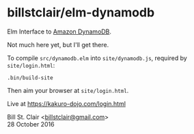 # billstclair/elm-dynamodb

Elm Interface to [Amazon DynamoDB](https://aws.amazon.com/dynamodb/).

Not much here yet, but I'll get there.

To compile `src/dynamodb.elm` into `site/dynamodb.js`, required by `site/login.html`:

```
.bin/build-site
```

Then aim your browser at `site/login.html`.

Live at https://kakuro-dojo.com/login.html

Bill St. Clair &lt;billstclair@gmail.com&gt;<br/>
28 October 2016
